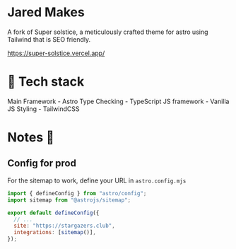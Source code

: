 # Jared Makes

A fork of Super solstice, a meticulously crafted theme for astro using Tailwind that is SEO friendly.

<https://super-solstice.vercel.app/>

# 🤖 Tech stack

Main Framework - Astro
Type Checking - TypeScript
JS framework - Vanilla JS
Styling - TailwindCSS

# Notes 📝

## Config for prod

For the sitemap to work, define your URL in `astro.config.mjs`

```js
import { defineConfig } from "astro/config";
import sitemap from "@astrojs/sitemap";

export default defineConfig({
  // ...
  site: "https://stargazers.club",
  integrations: [sitemap()],
});
```
